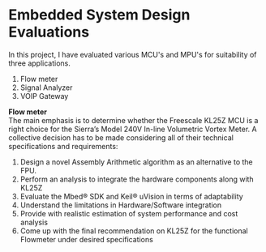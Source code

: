# Embedded System Design Evaluations
In this project, I have evaluated various MCU's and MPU's for suitability of three applications.
<br>
1. Flow meter <br>
2. Signal Analyzer <br>
3. VOIP Gateway <br>

<b> Flow meter </b> <br>
The main emphasis is to determine whether the Freescale KL25Z MCU is a right choice for the Sierra’s Model 240V In-line Volumetric Vortex Meter. A collective decision has to be made considering all of their technical specifications and requirements:
1. Design a novel Assembly Arithmetic algorithm as an alternative to the FPU.
2. Perform an analysis to integrate the hardware components along with KL25Z
3. Evaluate the Mbed® SDK and Keil® uVision in terms of adaptability
4. Understand the limitations in Hardware/Software integration
5. Provide with realistic estimation of system performance and cost analysis
6. Come up with the final recommendation on KL25Z for the functional Flowmeter under desired specifications
